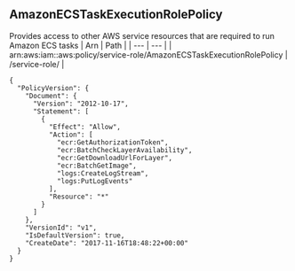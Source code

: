 
## AmazonECSTaskExecutionRolePolicy
Provides access to other AWS service resources that are required to run Amazon ECS tasks
| Arn | Path |
| --- | --- |
| arn:aws:iam::aws:policy/service-role/AmazonECSTaskExecutionRolePolicy | /service-role/ |
```
{
  "PolicyVersion": {
    "Document": {
      "Version": "2012-10-17",
      "Statement": [
        {
          "Effect": "Allow",
          "Action": [
            "ecr:GetAuthorizationToken",
            "ecr:BatchCheckLayerAvailability",
            "ecr:GetDownloadUrlForLayer",
            "ecr:BatchGetImage",
            "logs:CreateLogStream",
            "logs:PutLogEvents"
          ],
          "Resource": "*"
        }
      ]
    },
    "VersionId": "v1",
    "IsDefaultVersion": true,
    "CreateDate": "2017-11-16T18:48:22+00:00"
  }
}
```
